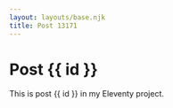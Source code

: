 ```yaml
---
layout: layouts/base.njk
title: Post 13171
---
```


# Post {{ id }}

This is post {{ id }} in my Eleventy project.
